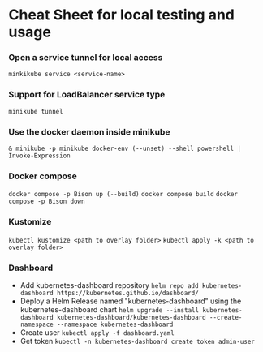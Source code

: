 # Cheat Sheet for local testing and usage
### Open a service tunnel for local access
`minkikube service <service-name>`

### Support for LoadBalancer service type
`minikube tunnel`

### Use the docker daemon inside minikube
`& minikube -p minikube docker-env (--unset) --shell powershell | Invoke-Expression`

### Docker compose
`docker compose -p Bison up (--build)`
`docker compose build`
`docker compose -p Bison down`

### Kustomize
`kubectl kustomize <path to overlay folder>`
`kubectl apply -k <path to overlay folder>`

### Dashboard
- Add kubernetes-dashboard repository
`helm repo add kubernetes-dashboard https://kubernetes.github.io/dashboard/`
- Deploy a Helm Release named "kubernetes-dashboard" using the kubernetes-dashboard chart
`helm upgrade --install kubernetes-dashboard kubernetes-dashboard/kubernetes-dashboard --create-namespace --namespace kubernetes-dashboard`
- Create user
`kubectl apply -f dashboard.yaml`
- Get token
`kubectl -n kubernetes-dashboard create token admin-user`